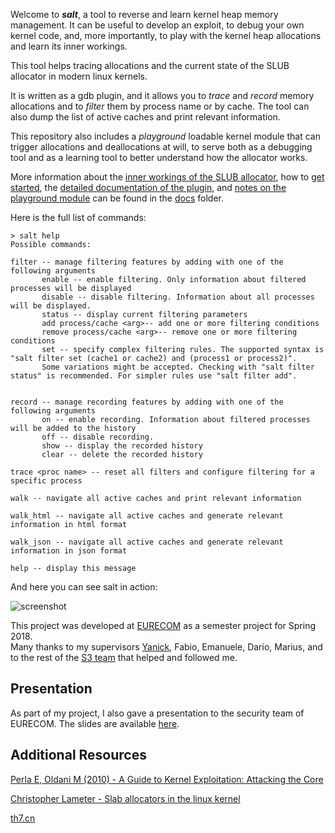Welcome to ***salt***, a tool to reverse and learn kernel heap memory management. It can be useful to develop an exploit, to debug your own kernel code, and, more importantly, to play with the kernel heap allocations and learn its inner workings.

This tool helps tracing allocations and the current state of the SLUB allocator in modern linux kernels.

It is written as a gdb plugin, and it allows you to *trace* and *record* memory allocations and to *filter* them by process name or by cache. The tool can also dump the list of active caches and print relevant information.

This repository also includes a *playground* loadable kernel module that can trigger allocations and deallocations at will, to serve both as a debugging tool and as a learning tool to better understand how the allocator works.

More information about the [inner workings of the SLUB allocator](docs/0x00_SLUB_refresher.md), how to [get started](docs/0x01_getting_started.md), the [detailed documentation of the plugin](docs/0x02_the_plugin.md), and [notes on the playground module](docs/0x03_the_playground.md) can be found in the [docs](docs) folder.


Here is the full list of commands:

```
> salt help
Possible commands:

filter -- manage filtering features by adding with one of the following arguments
       enable -- enable filtering. Only information about filtered processes will be displayed
       disable -- disable filtering. Information about all processes will be displayed.
       status -- display current filtering parameters
       add process/cache <arg>-- add one or more filtering conditions
       remove process/cache <arg>-- remove one or more filtering conditions
       set -- specify complex filtering rules. The supported syntax is "salt filter set (cache1 or cache2) and (process1 or process2)".
       Some variations might be accepted. Checking with "salt filter status" is recommended. For simpler rules use "salt filter add".


record -- manage recording features by adding with one of the following arguments
       on -- enable recording. Information about filtered processes will be added to the history
       off -- disable recording.
       show -- display the recorded history
       clear -- delete the recorded history

trace <proc name> -- reset all filters and configure filtering for a specific process

walk -- navigate all active caches and print relevant information

walk_html -- navigate all active caches and generate relevant information in html format

walk_json -- navigate all active caches and generate relevant information in json format

help -- display this message

```

And here you can see salt in action:


![screenshot](docs/img/frontpage.png)



This project was developed at [EURECOM](http://www.eurecom.fr/en) as a semester project for Spring 2018.  
Many thanks to my supervisors [Yanick](http://www.s3.eurecom.fr/~yanick/), Fabio, Emanuele, Dario, Marius, and to the rest of the [S3 team](http://s3.eurecom.fr) that helped and followed me.

## Presentation

As part of my project, I also gave a presentation to the security team of EURECOM. The slides are available [here](presentation.pdf).

## Additional Resources

[Perla E, Oldani M (2010) - A Guide to Kernel Exploitation: Attacking the Core](https://books.google.com/books?id=G6Zeh_XSOqUC&printsec=frontcover)

[Christopher Lameter - Slab allocators in the linux kernel](https://events.static.linuxfound.org/sites/events/files/slides/slaballocators.pdf)

[th7.cn](http://www.th7.cn/system/lin/201701/200668.shtml)
